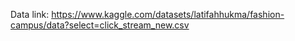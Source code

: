 Data link: https://www.kaggle.com/datasets/latifahhukma/fashion-campus/data?select=click_stream_new.csv
